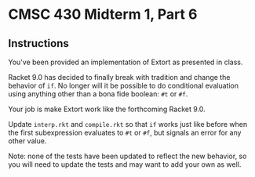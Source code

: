 # CMSC 430 Midterm 1, Part 6

## Instructions

You've been provided an implementation of Extort as presented in
class.

Racket 9.0 has decided to finally break with tradition and change the
behavior of `if`.  No longer will it be possible to do conditional
evaluation using anything other than a bona fide boolean: `#t` or `#f`.

Your job is make Extort work like the forthcoming Racket 9.0.

Update `interp.rkt` and `compile.rkt` so that `if` works just like
before when the first subexpression evaluates to `#t` or `#f`, but
signals an error for any other value.

Note: none of the tests have been updated to reflect the new behavior,
so you will need to update the tests and may want to add your own as
well.
